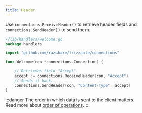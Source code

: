 ```yaml
---
title: Header
---
```


Use `connections.ReceiveHeader()` to retrieve header fields and `connections.SendHeader()` to send them.

```go
//lib/handlers/welcome.go
package handlers

import "github.com/razshare/frizzante/connections"

func Welcome(con *connections.Connection) {

    // Retrieves field "Accept".
    accept := connections.ReceiveHeader(con, "Accept")
    // Sends it back.
    connections.SendHeader(con, "Content-Type", accept)
}
```

:::danger
The order in which data is sent to the client matters. <br/>
Read more about [order of operations](../order-of-operations).
:::
